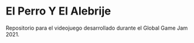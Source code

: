 # El Perro Y El Alebrije
Repositorio para el videojuego desarrollado durante el Global Game Jam 2021.